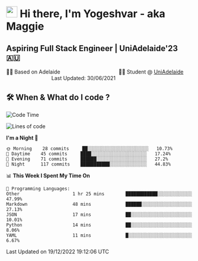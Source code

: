 <h1><img src="https://emojis.slackmojis.com/emojis/images/1531849430/4246/blob-sunglasses.gif?1531849430" width="30"/> Hi there, I'm Yogeshvar - aka Maggie</h1>

## Aspiring Full Stack Engineer | UniAdelaide'23 🇦🇺  
🏂🏻  Based on Adelaide &nbsp;&nbsp;&nbsp;&nbsp;&nbsp;&nbsp;&nbsp;&nbsp;&nbsp;&nbsp;&nbsp;&nbsp;&nbsp;&nbsp;&nbsp;&nbsp;&nbsp;&nbsp;&nbsp;&nbsp;&nbsp;&nbsp;&nbsp;&nbsp;&nbsp;&nbsp;&nbsp;&nbsp;&nbsp;&nbsp;&nbsp;&nbsp;&nbsp;&nbsp;&nbsp;&nbsp;&nbsp;&nbsp;&nbsp;👨‍💻 Student @ [UniAdelaide](https://www.adelaide.edu.au)   &nbsp;&nbsp;&nbsp;&nbsp;&nbsp;&nbsp;&nbsp;&nbsp;&nbsp;&nbsp;&nbsp;&nbsp;&nbsp;&nbsp;&nbsp;&nbsp;&nbsp;&nbsp;&nbsp;&nbsp;&nbsp;&nbsp;&nbsp;&nbsp;&nbsp;&nbsp;&nbsp;&nbsp;&nbsp;&nbsp;&nbsp;Last Updated: 30/06/2021

## 🛠 When & What do I code ?  

<!--START_SECTION:waka-->
![Code Time](http://img.shields.io/badge/Code%20Time-1%2C875%20hrs%206%20mins-blue)

![Lines of code](https://img.shields.io/badge/From%20Hello%20World%20I%27ve%20Written-2%20Million%20lines%20of%20code-blue)

**I'm a Night 🦉** 

```text
🌞 Morning    28 commits     ██░░░░░░░░░░░░░░░░░░░░░░░   10.73% 
🌆 Daytime    45 commits     ████░░░░░░░░░░░░░░░░░░░░░   17.24% 
🌃 Evening    71 commits     ██████░░░░░░░░░░░░░░░░░░░   27.2% 
🌙 Night      117 commits    ███████████░░░░░░░░░░░░░░   44.83%

```


📊 **This Week I Spent My Time On** 

```text
💬 Programming Languages: 
Other                    1 hr 25 mins        ████████████░░░░░░░░░░░░░   47.99% 
Markdown                 48 mins             ██████░░░░░░░░░░░░░░░░░░░   27.13% 
JSON                     17 mins             ██░░░░░░░░░░░░░░░░░░░░░░░   10.01% 
Python                   14 mins             ██░░░░░░░░░░░░░░░░░░░░░░░   8.06% 
YAML                     11 mins             █░░░░░░░░░░░░░░░░░░░░░░░░   6.67%

```


 Last Updated on 19/12/2022 19:12:06 UTC
<!--END_SECTION:waka-->
